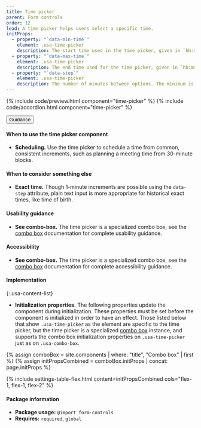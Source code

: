 ```yaml
---
title: Time picker
parent: Form controls
order: 12
lead: A time picker helps users select a specific time.
initProps:
  - property: "`data-min-time`"
    element: .usa-time-picker
    description: The start time used in the time picker, given in `hh:mm` 24-hour format. The default is `00:00`.
  - property: "`data-max-time`"
    element: .usa-time-picker
    description: The end time used for the time picker, given in `hh:mm` 24-hour format. The default is `23:59`.
  - property: "`data-step`"
    element: .usa-time-picker
    description: The number of minutes between options. The minimum is `1` minute and the default is `30` minutes.
---
```


{% include code/preview.html component="time-picker" %}
{% include code/accordion.html component="time-picker" %}

<div class="usa-accordion usa-accordion--bordered site-accordion-docs">
  <button class="usa-button-unstyled usa-accordion__button"
      aria-expanded="true" aria-controls="time-picker-docs">
    Guidance
  </button>
  <div id="time-picker-docs" aria-hidden="false" class="usa-accordion__content site-component-usage">
    <h4>When to use the time picker component</h4>
    <ul class="usa-content-list">
      <li><strong>Scheduling.</strong> Use the time picker to schedule a time from common, consistent increments, such as planning a meeting time from 30-minute blocks.</li>
    </ul>
    <h4>When to consider something else</h4>
    <ul class="usa-content-list">
      <li><strong>Exact time.</strong> Though 1-minute increments are possible using the <code>data-step</code> attribute, plain text input is more appropriate for historical exact times, like time of birth.</li>
    </ul>
    <h4>Usability guidance</h4>
    <ul class="usa-content-list">
      <li><strong>See combo-box.</strong> The time picker is a specialized combo box, see the <a href="{{ site.baseurl }}/form-controls/#combo-box">combo box</a> documentation for complete usability guidance.</li>
    </ul>
    <h4 class="usa-heading">Accessibility</h4>
    <ul class="usa-content-list">
      <li><strong>See combo-box.</strong> The time picker is a specialized combo box, see the <a href="{{ site.baseurl }}/form-controls/#combo-box">combo box</a> documentation for complete accessibility guidance.</li>
    </ul>
    <h4 class="usa-heading">Implementation</h4>
<div class="usa-prose site-prose" markdown="1">

{:.usa-content-list}

- **Initialization properties.** The following properties update the component during initialization. These properties must be set before the component is initialized in order to have an effect. Those listed below that show `.usa-time-picker` as the element are specific to the time picker, but the time picker is a specialized <a href="{{ site.baseurl }}/form-controls/#combo-box">combo box</a> instance, and supports the combo box initialization properties on `.usa-time-picker` just as on `.usa-combo-box`.

{% assign comboBox = site.components | where: "title", "Combo box" | first %}
{% assign initPropsCombined = comboBox.initProps | concat: page.initProps %}

{% include settings-table-flex.html
  content=initPropsCombined
  cols="flex-1, flex-1, flex-2"
%}

</div>
    <h4 class="usa-heading">Package information</h4>
    <ul class="usa-content-list">
      <li>
        <strong>Package usage:</strong> <code>@import form-controls</code>
      </li>
      <li>
        <strong>Requires:</strong> <code>required</code>, <code>global</code>
      </li>
    </ul>
  </div>
</div>
